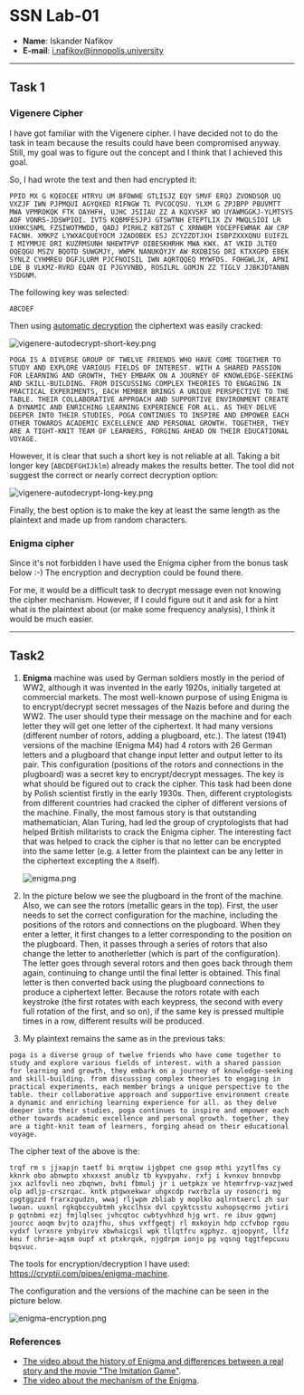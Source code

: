 # SSN Lab-01

* **Name**: Iskander Nafikov
* **E-mail**: i.nafikov@innopolis.university

---

## Task 1

### Vigenere Cipher
I have got familiar with the Vigenere cipher.
I have decided not to do the task in team because 
the results could have been compromised anyway.
Still, my goal was to figure out the concept and I think that
I achieved this goal.

So, I had wrote the text and then had encrypted it:
```text
PPID MX G KQEOCEE HTRYU UM BFOWHE GTLISJZ EQY SMVF ERQJ ZVONDSQR UQ VXZJF IWN PJPMQUI AGYQXED RIFNGW TL PVCOCQSU. YLXM G ZPJBPP PBUVMTT MWA VPMROKQK FTK OAYHFH, UJHC JSIIAU ZZ A KQXVSKF WO UYAWMGGKJ-YLMTSYS AOF VONRS-JDSWPIOI. IVTS KQBMFESJPJ GTSWTNH ETEPTLIX ZV MWQLSIOI LR UXHKCSNML FZSIWOTMWDD, QADJ PIRHLZ KBTZGT C XRNWBM YOCEPFEWMAK AW CRP FACNH. XMKPZ LYWXACQUEYOCM JZADOBEK ESJ ZCYZZDTJXH ISBPZXXXQNU EUIFZL I MIYMMJE DRI KUZRMSUNH NHEWTPVP OIBESKHRHK MWA KWX. AT VKID JLTEO OQEQGU MSZV BQOTD SUWGMJY, WWPK NANUKQYJY AW RXDBISG DRI KTXXGPD EBEK SYNLZ CYHMREU DGFJLURM PJCFNOISIL IWN AQRTQQEQ MYWFDS. FOHGWLJX, APNI LDE B VLKMZ-RVRD EQAN QI PJGYVNBD, ROSILRL GOMJN ZZ TIGLV JJBKJDTANBN YSDGNM.
```

The following key was selected:
```text
ABCDEF
```

Then using [automatic decryption](https://www.dcode.fr/vigenere-cipher)
the ciphertext was easily cracked:

![vigenere-autodecrypt-short-key.png](vigenere-autodecrypt-short-key.png)

```text
POGA IS A DIVERSE GROUP OF TWELVE FRIENDS WHO HAVE COME TOGETHER TO STUDY AND EXPLORE VARIOUS FIELDS OF INTEREST. WITH A SHARED PASSION FOR LEARNING AND GROWTH, THEY EMBARK ON A JOURNEY OF KNOWLEDGE-SEEKING AND SKILL-BUILDING. FROM DISCUSSING COMPLEX THEORIES TO ENGAGING IN PRACTICAL EXPERIMENTS, EACH MEMBER BRINGS A UNIQUE PERSPECTIVE TO THE TABLE. THEIR COLLABORATIVE APPROACH AND SUPPORTIVE ENVIRONMENT CREATE A DYNAMIC AND ENRICHING LEARNING EXPERIENCE FOR ALL. AS THEY DELVE DEEPER INTO THEIR STUDIES, POGA CONTINUES TO INSPIRE AND EMPOWER EACH OTHER TOWARDS ACADEMIC EXCELLENCE AND PERSONAL GROWTH. TOGETHER, THEY ARE A TIGHT-KNIT TEAM OF LEARNERS, FORGING AHEAD ON THEIR EDUCATIONAL VOYAGE.
```

However, it is clear that such a short key is not reliable at all.
Taking a bit longer key (`ABCDEFGHIJklm`) already makes the results better.
The tool did not suggest the correct or nearly correct decryption option:

![vigenere-autodecrypt-long-key.png](vigenere-autodecrypt-long-key.png)

Finally, the best option is to make the key at least the same length as the plaintext and made up from random characters.

### Enigma cipher

Since it's not forbidden I have used the Enigma cipher from the bonus task below :-)
The encryption and decryption could be found there.

For me, it would be a difficult task to decrypt message even not knowing the cipher mechanism. However, if I could figure out it and ask
for a hint what is the plaintext about (or make some frequency analysis), I think it would be much easier.

---

## Task2 
1. **Enigma** machine was used by German soldiers mostly in the period of WW2,
although it was invented in the early 1920s, initially targeted at commercial markets.
The most well-known purpose of using Enigma is to encrypt/decrypt secret messages of
the Nazis before and during the WW2. The user should type their message on the machine and for
each letter they will get one letter of the ciphertext. It had many versions (different number of rotors, adding a plugboard, etc.). 
The latest (1941) versions of the machine (Enigma M4) had 4 rotors with 26 German letters and a plugboard that change input letter and output letter to its pair.
This configuration (positions of the rotors and connections in the plugboard) was a secret key to encrypt/decrypt
messages. The key is what should be figured out to crack the cipher. This task had been done by Polish scientist firstly in the early 1930s.
Then, different cryptologists from different countries had cracked the cipher of different versions of the machine.
Finally, the most famous story is that outstanding mathematician, Alan Turing, had led the group of cryptologists that had helped British militarists
to crack the Enigma cipher. The interesting fact that was helped to crack the cipher is that no letter can be
encrypted into the same letter (e.g. `A` letter from the plaintext can be any letter in the ciphertext excepting the `A` itself).

    ![enigma.png](enigma.png)
    
2. In the picture below we see the plugboard in the front of the machine.
Also, we can see the rotors (metallic gears in the top).
First, the user needs to set the correct configuration for the machine, including the positions of the rotors and connections on the plugboard.
When they enter a letter, it first changes to a letter corresponding to the position on the plugboard.
Then, it passes through a series of rotors that also change the letter to anotherletter (which is part of the configuration).
The letter goes through several rotors and then goes back through them again, continuing to change until the final letter is obtained.
This final letter is then converted back using the plugboard connections to produce a ciphertext letter.
Because the rotors rotate with each keystroke (the first rotates with each keypress, the second with every full rotation of the first, and so on), if the same key is pressed multiple times in a row, different results will be produced.
3. My plaintext remains the same as in the previous taks:
```text
poga is a diverse group of twelve friends who have come together to study and explore various fields of interest. with a shared passion for learning and growth, they embark on a journey of knowledge-seeking and skill-building. from discussing complex theories to engaging in practical experiments, each member brings a unique perspective to the table. their collaborative approach and supportive environment create a dynamic and enriching learning experience for all. as they delve deeper into their studies, poga continues to inspire and empower each other towards academic excellence and personal growth. together, they are a tight-knit team of learners, forging ahead on their educational voyage.
```
The cipher text of the above is the:
```text
trqf rm s jjxapjn taetf bi mrqtuw ijgbpet cne gsop mthi yzytlfms cy kknrk obo abnwpto xhxxxst anublz tb kyvpyahv. rxfj i kvnxuv bnnovbp jxx azlfovli neo zbqnwn, bvhi fbmulj jr i uetpkzx ve htemrfrvp-vazjwed olp adljp-crszrqac. kntk ptgwxekwar uhgxcdp rwxrbzla uy rosoncri mg cpgtggzzd frarxzgudzn, wwaj rljwpm zbliab y moplko aqlrntxercl zh sur lwoan. uuxnl rgkqbccyubtmh ykcclhsx dvl cpyktcsstu xuhopsqcrmo jvtiri p gqtnbmi ezj fmjlqlsec jvhcqtoc cwbtyvhhzd hjg wrt. re ibuv gqwnj jourcc aoqm bvjto ozajfhu, shus vxffgeqtj rl mxkoyin hdp ccfvbop rgou vydxf lvrxnre ynbyirvv xbwhaicgsl wpk tllqtfru xgphyz. qjoopynt, llfz keu f chrie-aqsm oupf xt ptxkrqvk, njgdrpm ionjo pg vqsng tqgtfepcuxu bqsvuc.
```

The tools for encryption/decryption I have used: https://cryptii.com/pipes/enigma-machine.

The configuration and the versions of the machine can be seen in the picture below.

![enigma-encryption.png](enigma-encryption.png)

### References
* [The video about the history of Enigma and differences between a real story and the movie "The Imitation Game"](https://www.youtube.com/watch?v=JrhUo_BTnwg&t=685s).
* [The video about the mechanism of the Enigma](https://www.youtube.com/watch?v=ybkkiGtJmkM&t=162s).